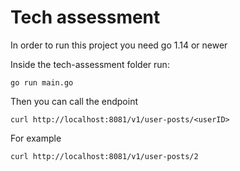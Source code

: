 # Tech assessment

In order to run this project you need go 1.14 or newer

Inside the tech-assessment folder run:

`go run main.go`

Then you can call the endpoint

`curl http://localhost:8081/v1/user-posts/<userID>`

For example

`curl http://localhost:8081/v1/user-posts/2`
